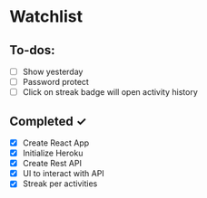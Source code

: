 # Watchlist

## To-dos:

- [ ] Show yesterday 
- [ ] Password protect
- [ ] Click on streak badge will open activity history
 
## Completed ✓

- [x] Create React App
- [x] Initialize Heroku
- [x] Create Rest API
- [x] UI to interact with API
- [x] Streak per activities
